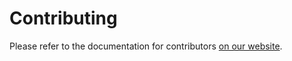 # Contributing

Please refer to the documentation for contributors [on our website](https://scalameta.org/metals/docs/getting-started-contributors.html#troubleshooting).
